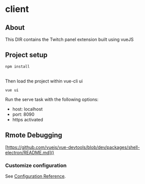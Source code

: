 # client

## About
This DIR contains the Twitch panel extension built using vueJS<br>
>

## Project setup
```
npm install
```
<br>
Then load the project within vue-cli ui

```
vue ui
```

Run the serve task with the following options:
- host: localhost
- port: 8090
- https activated

## Rmote Debugging
[https://github.com/vuejs/vue-devtools/blob/dev/packages/shell-electron/README.md]()



### Customize configuration
See [Configuration Reference](https://cli.vuejs.org/config/).
